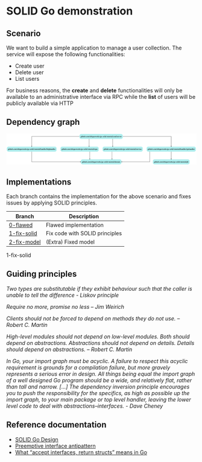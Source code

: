 # SOLID Go demonstration

## Scenario
We want to build a simple application to manage a user collection. The service will expose the following functionalities:
* Create user
* Delete user
* List users

For business reasons, the **create** and **delete** functionalities will only be available to an administrative
interface via RPC while the **list** of users will be publicly available via HTTP 

## Dependency graph
![Dependency graph](https://github.com/ubiqueworks/go-solid-tutorial/raw/0-flawed/depgraph.png "Dependency graph")

## Implementations
Each branch contains the implementation for the above scenario and fixes issues by applying SOLID principles.

| Branch | Description |
|--------|-------------|
| [0-flawed](https://github.com/ubiqueworks/go-solid-tutorial/tree/0-flawed)| Flawed implementation |
| [1-fix-solid](https://github.com/ubiqueworks/go-solid-tutorial/tree/1-fix-solid)| Fix code with SOLID principles |
| [2-fix-model](https://github.com/ubiqueworks/go-solid-tutorial/tree/2-fix-model)| (Extra) Fixed model |

1-fix-solid
## Guiding principles

*Two types are substitutable if they exhibit behaviour such that the caller is unable to tell the difference - Liskov principle*

*Require no more, promise no less – Jim Weirich*

*Clients should not be forced to depend on methods they do not use. – Robert C. Martin*

*High-level modules should not depend on low-level modules. Both should depend on abstractions. Abstractions should not depend on details. Details should depend on abstractions. – Robert C. Martin*

*In Go, your import graph must be acyclic. A failure to respect this acyclic requirement is grounds for a compilation failure, but more gravely represents a serious error in design.
 All things being equal the import graph of a well designed Go program should be a wide, and relatively flat, rather than tall and narrow.
 [...] The dependency inversion principle encourages you to push the responsibility for the specifics, as high as possible up the import graph, to your main package or top level handler, leaving the lower level code to deal with abstractions–interfaces. - Dave Cheney* 

## Reference documentation 

* [SOLID Go Design](https://dave.cheney.net/2016/08/20/solid-go-design)
* [Preemptive interface antipattern](https://medium.com/@cep21/preemptive-interface-anti-pattern-in-go-54c18ac0668a)
* [What “accept interfaces, return structs” means in Go](https://medium.com/@cep21/what-accept-interfaces-return-structs-means-in-go-2fe879e25ee8)

